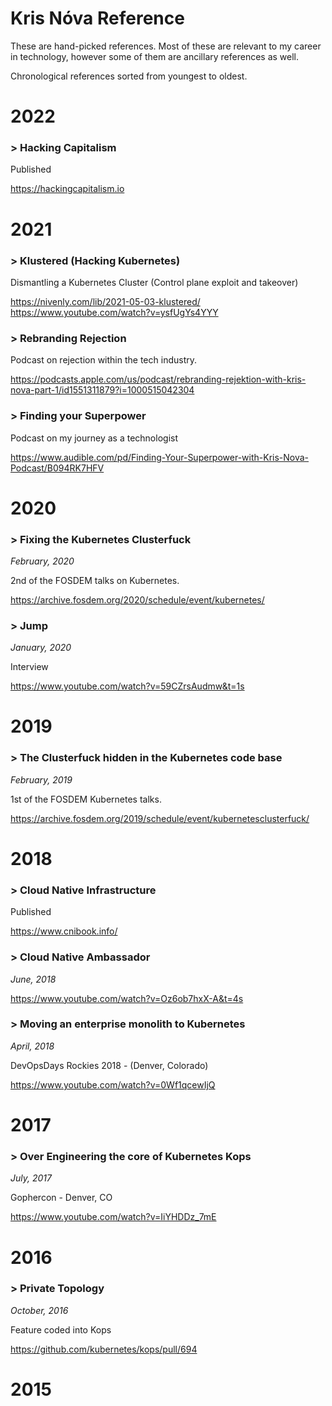 # Kris Nóva Reference

These are hand-picked references.
Most of these are relevant to my career in technology, however some of them are ancillary references as well.

Chronological references sorted from youngest to oldest.

# 2022

### > Hacking Capitalism 

Published

https://hackingcapitalism.io

# 2021

### > Klustered (Hacking Kubernetes)

Dismantling a Kubernetes Cluster (Control plane exploit and takeover)

https://nivenly.com/lib/2021-05-03-klustered/
https://www.youtube.com/watch?v=ysfUgYs4YYY

### > Rebranding Rejection

Podcast on rejection within the tech industry.

https://podcasts.apple.com/us/podcast/rebranding-rejektion-with-kris-nova-part-1/id1551311879?i=1000515042304

### > Finding your Superpower

Podcast on my journey as a technologist

https://www.audible.com/pd/Finding-Your-Superpower-with-Kris-Nova-Podcast/B094RK7HFV

# 2020

### > Fixing the Kubernetes Clusterfuck

_February, 2020_

2nd of the FOSDEM talks on Kubernetes.

https://archive.fosdem.org/2020/schedule/event/kubernetes/

### > Jump

_January, 2020_

Interview

https://www.youtube.com/watch?v=59CZrsAudmw&t=1s

# 2019

### > The Clusterfuck hidden in the Kubernetes code base

_February, 2019_

1st of the FOSDEM Kubernetes talks.

https://archive.fosdem.org/2019/schedule/event/kubernetesclusterfuck/

# 2018

### > Cloud Native Infrastructure

Published

https://www.cnibook.info/

### > Cloud Native Ambassador

_June, 2018_

https://www.youtube.com/watch?v=Oz6ob7hxX-A&t=4s

### > Moving an enterprise monolith to Kubernetes

_April, 2018_

DevOpsDays Rockies 2018 - (Denver, Colorado)

https://www.youtube.com/watch?v=0Wf1qcewIjQ

# 2017

### > Over Engineering the core of Kubernetes Kops

_July, 2017_

Gophercon - Denver, CO

https://www.youtube.com/watch?v=IiYHDDz_7mE

# 2016

### > Private Topology

_October, 2016_

Feature coded into Kops

https://github.com/kubernetes/kops/pull/694

# 2015
